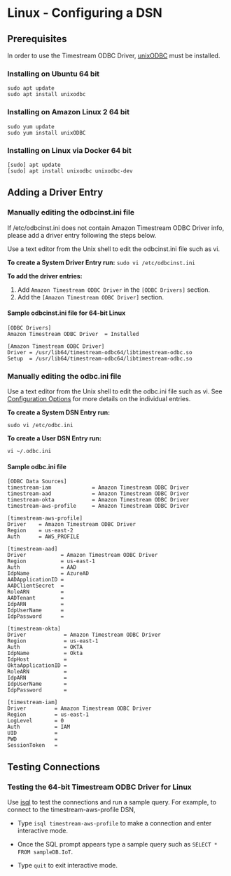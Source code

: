 # Linux - Configuring a DSN

## Prerequisites
In order to use the Timestream ODBC Driver, [unixODBC](http://www.unixodbc.org/) must be installed.

### Installing on Ubuntu 64 bit

```
sudo apt update
sudo apt install unixodbc
```

### Installing on Amazon Linux 2 64 bit

```
sudo yum update
sudo yum install unixODBC
```

### Installing on Linux via Docker 64 bit

```
[sudo] apt update
[sudo] apt install unixodbc unixodbc-dev
```

## Adding a Driver Entry

### Manually editing the odbcinst.ini file ###
If /etc/odbcinst.ini does not contain Amazon Timestream ODBC Driver info, please add a driver entry following the steps below.

Use a text editor from the Unix shell to edit the odbcinst.ini file such as vi.

**To create a System Driver Entry run:**
`sudo vi /etc/odbcinst.ini`

**To add the driver entries:**
1. Add `Amazon Timestream ODBC Driver` in the `[ODBC Drivers]` section.
2. Add the `[Amazon Timestream ODBC Driver]` section.

#### Sample odbcinst.ini file for 64-bit Linux
```
[ODBC Drivers]
Amazon Timestream ODBC Driver  = Installed

[Amazon Timestream ODBC Driver]
Driver = /usr/lib64/timestream-odbc64/libtimestream-odbc.so
Setup  = /usr/lib64/timestream-odbc64/libtimestream-odbc.so
```

### Manually editing the odbc.ini file ###
Use a text editor from the Unix shell to edit the odbc.ini file such as vi. See [Configuration Options](./configuration_options.md) for more details on the individual entries.

**To create a System DSN Entry run:**

`sudo vi /etc/odbc.ini`

**To create a User DSN Entry run:**

`vi ~/.odbc.ini`

#### <a name="odbc_data_source"></a>Sample odbc.ini file
```
[ODBC Data Sources]
timestream-iam             = Amazon Timestream ODBC Driver
timestream-aad             = Amazon Timestream ODBC Driver
timestream-okta            = Amazon Timestream ODBC Driver
timestream-aws-profile     = Amazon Timestream ODBC Driver

[timestream-aws-profile]
Driver    = Amazon Timestream ODBC Driver
Region    = us-east-2
Auth      = AWS_PROFILE

[timestream-aad]
Driver           = Amazon Timestream ODBC Driver
Region           = us-east-1
Auth             = AAD
IdpName          = AzureAD
AADApplicationID = 
AADClientSecret  = 
RoleARN          = 
AADTenant        = 
IdpARN           = 
IdpUserName      = 
IdpPassword      = 

[timestream-okta]
Driver            = Amazon Timestream ODBC Driver
Region            = us-east-1
Auth              = OKTA
IdpName           = Okta
IdpHost           = 
OktaApplicationID = 
RoleARN           = 
IdpARN            = 
IdpUserName       = 
IdpPassword       = 

[timestream-iam]
Driver         = Amazon Timestream ODBC Driver
Region         = us-east-1
LogLevel       = 0
Auth           = IAM
UID            = 
PWD            = 
SessionToken   = 
```

## Testing Connections

### Testing the 64-bit Timestream ODBC Driver for Linux
Use [isql](https://www.systutorials.com/docs/linux/man/1-isql/#:~:text=isql%20is%20a%20command%20line,with%20built%2Din%20Unicode%20support) to test the connections and run a sample query. For example, to connect to the timestream-aws-profile DSN, 
* Type `isql timestream-aws-profile` to make a connection and enter interactive mode.

* Once the SQL prompt appears type a sample query such as `SELECT * FROM sampleDB.IoT`. 
* Type `quit` to exit interactive mode.
